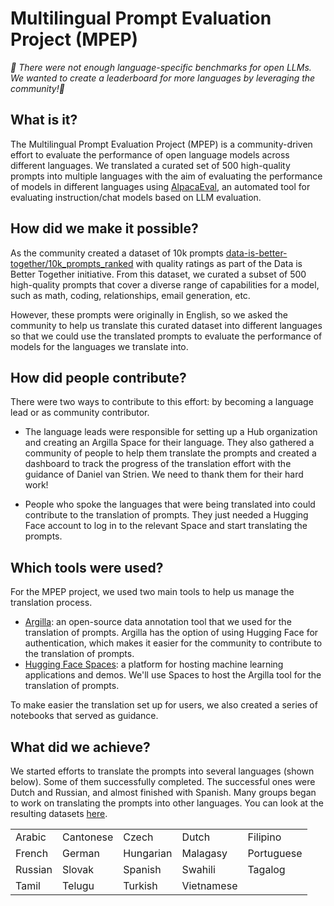 # Multilingual Prompt Evaluation Project (MPEP)

*🏅 There were not enough language-specific benchmarks for open LLMs. We wanted to create a leaderboard for more languages by leveraging the community!🏅*

## What is it?

The Multilingual Prompt Evaluation Project (MPEP) is a community-driven effort to evaluate the performance of open language models across different languages. We translated a curated set of 500 high-quality prompts into multiple languages with the aim of evaluating the performance of models in different languages using [AlpacaEval](https://github.com/tatsu-lab/alpaca_eval), an automated tool for evaluating instruction/chat models based on LLM evaluation.

## How did we make it possible?

As the community created a dataset of 10k prompts [data-is-better-together/10k_prompts_ranked](https://huggingface.co/datasets/data-is-better-together/10k_prompts_ranked) with quality ratings as part of the Data is Better Together initiative. From this dataset, we curated a subset of 500 high-quality prompts that cover a diverse range of capabilities for a model, such as math, coding, relationships, email generation, etc.

However, these prompts were originally in English, so we asked the community to help us translate this curated dataset into different languages so that we could use the translated prompts to evaluate the performance of models for the languages we translate into.

## How did people contribute?

There were two ways to contribute to this effort: by becoming a language lead or as community contributor.

* The language leads were responsible for setting up a Hub organization and creating an Argilla Space for their language. They also gathered a community of people to help them translate the prompts and created a dashboard to track the progress of the translation effort with the guidance of Daniel van Strien. We need to thank them for their hard work!

* People who spoke the languages that were being translated into could contribute to the translation of prompts. They just needed a Hugging Face account to log in to the relevant Space and start translating the prompts.

## Which tools were used?

For the MPEP project, we used two main tools to help us manage the translation process.

- [Argilla](https://github.com/argilla-io/argilla): an open-source data annotation tool that we used for the translation of prompts. Argilla has the option of using Hugging Face for authentication, which makes it easier for the community to contribute to the translation of prompts.
- [Hugging Face Spaces](https://huggingface.co/spaces): a platform for hosting machine learning applications and demos. We'll use Spaces to host the Argilla tool for the translation of prompts.

To make easier the translation set up for users, we also created a series of notebooks that served as guidance.

## What did we achieve?

We started efforts to translate the prompts into several languages (shown below). Some of them successfully completed. The successful ones were Dutch and Russian, and almost finished with Spanish. Many groups began to work on translating the prompts into other languages. You can look at the resulting datasets [here](https://huggingface.co/datasets?search=MPEP_).

<table>
    <tr>
        <td>Arabic</td>
        <td>Cantonese</td>
        <td>Czech</td>
        <td>Dutch</td>
        <td>Filipino</td>
    </tr>
    <tr>
        <td>French</td>
        <td>German</td>
        <td>Hungarian</td>
        <td>Malagasy</td>
        <td>Portuguese</td>
    </tr>
    <tr>
        <td>Russian</td>
        <td>Slovak</td>
        <td>Spanish</td>
        <td>Swahili</td>
        <td>Tagalog</td>
    </tr>
    <tr>
        <td>Tamil</td>
        <td>Telugu</td>
        <td>Turkish</td>
        <td>Vietnamese</td>
    </tr>
</table>
